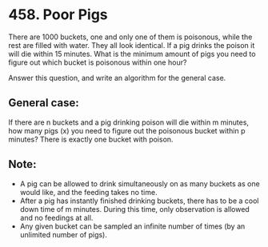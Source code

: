 # 458. Poor Pigs

There are 1000 buckets, one and only one of them is poisonous, while the rest are filled with water. They all look identical. If a pig drinks the poison it will die within 15 minutes. What is the minimum amount of pigs you need to figure out which bucket is poisonous within one hour?

Answer this question, and write an algorithm for the general case.

## General case:

If there are n buckets and a pig drinking poison will die within m minutes, how many pigs (x) you need to figure out the poisonous bucket within p minutes? There is exactly one bucket with poison.

## Note:

* A pig can be allowed to drink simultaneously on as many buckets as one would like, and the feeding takes no time.
* After a pig has instantly finished drinking buckets, there has to be a cool down time of m minutes. During this time, only observation is allowed and no feedings at all.
* Any given bucket can be sampled an infinite number of times (by an unlimited number of pigs).